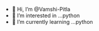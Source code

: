 - 👋 Hi, I’m @Vamshi-Pitla
- 👀 I’m interested in ...python
- 🌱 I’m currently learning ...python

<!---
Vamshi-Pitla/Vamshi-Pitla is a ✨ special ✨ repository because its `README.md` (this file) appears on your GitHub profile.
You can click the Preview link to take a look at your changes.
--->
